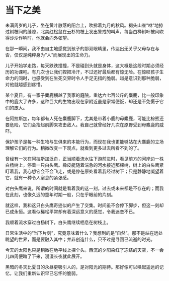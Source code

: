 # 当下之美

未满周岁的儿子，坐在黄叶散落的阳台上，吹拂着九月的秋风。褐头山雀“咻”地掠过树枝间的缝隙，北美红松鼠在云杉的枝上发出警戒的叫声，每当白桦树叶被风吹得沙沙作响时，他就会向外张望。

在那一瞬间，我不由自主地感觉到孩子的那双眼睛里，传达出无关乎父母存在与否，仅仅是纯粹身为“人”而展现出的生命力。

儿子开始学走路，每天跌跌撞撞，不是碰到头就是身体，这大概是这段时期必须经历的功课吧。有几次也让我们捏把冷汗，不过还好最后都有惊无险。在惊叹孩子生命力的同时，也感受到在生死交界时令人手足无措的脆弱。越是意识到那种脆弱，对他就越感到疼惜。

某个夏日，有一家子麋鹿横越了我家的庭院。重达六七百公斤的麋鹿，比一般印象中的鹿大了许多，这种巨大的生物出现在家附近虽是家常便饭，却还是不免慑于它们的庞大。

在阿拉斯加，每年都有人死在麋鹿脚下，尤其是带着小鹿的母麋鹿，可能比棕熊还要危险，它们会抬起前脚来攻击敌人。我自己就曾经好几次在原野受到母麋鹿的威吓。

保护孩子是每一种生物与生俱来的本能行为，而现在我也更能够站在大麋鹿的立场理解它们的行为。稍微改变一下观点，就看到更多过去所看不到的了。

曾经有一次在阿拉斯加泛舟，正当顺着流水往下游前进时，看见前方的河岸边一株白杨树上，停着一只白头鹰。橡皮艇随着湍急的河水接近那棵树，树上的白头鹰紧盯着我，我心想它会不会飞走，或是停在原处看着我经过树下；只是静静地凝望着它，就有一种令人窒息的紧张感。

对白头鹰来说，所谓的时间就是看着我的这一刻，过去或未来都是不存在的；而我在此刻，也像久远的童年时期一般，只在乎眼前的片刻。

就这样，我和这只白头鹰奇迹似的产生了交集。时间虽不会停下脚步，但这一刻却已成永恒。这看似稀松平常却有着深远意义的感觉，令我迷恋不已。

我顺着流水穿过白杨树下，白头鹰继续栖息在树枝上。

日常生活中的“当下片刻”，究竟意味着什么？我想到的是“自然”。那不是站在远处眺望的世界，而是要融入其中；并非创造什么，只不过是寻回已流逝的时光。

今天的太阳也只是稍微在地平线上探个头。西沉的夕阳染红了冻结的天空，不一会儿四周便暗了下来，漫漫长夜就此展开。

黑暗的冬天比夏日的永昼更吸引人的，是对阳光的期待。那好像可以唤起遥远的记忆，让我们重新认识早已忘怀的脆弱。